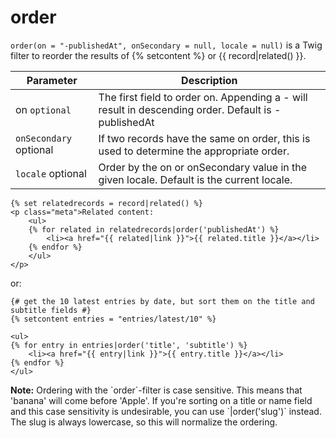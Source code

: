 # order

`order(on = "-publishedAt", onSecondary = null, locale = null)` is a Twig filter to reorder the results of {% setcontent
%} or {{ record|related() }}.

|Parameter    |Description
|---|---
|on `optional`    |The first field to order on. Appending a - will result in descending order. Default is -publishedAt
|`onSecondary` optional    |If two records have the same on order, this is used to determine the appropriate order.
|`locale` optional    |Order by the on or onSecondary value in the given locale. Default is the current locale.

```twig
{% set relatedrecords = record|related() %}
<p class="meta">Related content:
    <ul>
    {% for related in relatedrecords|order('publishedAt') %}
        <li><a href="{{ related|link }}">{{ related.title }}</a></li>
    {% endfor %}
    </ul>
</p>
```

or:

```twig
{# get the 10 latest entries by date, but sort them on the title and subtitle fields #}
{% setcontent entries = "entries/latest/10" %}

<ul>
{% for entry in entries|order('title', 'subtitle') %}
    <li><a href="{{ entry|link }}">{{ entry.title }}</a></li>
{% endfor %}
</ul>
```

<p class="note"><strong>Note:</strong> Ordering with the `order`-filter is case sensitive. This means that 'banana' will 
come before 'Apple'. If you're sorting on a title or name field and this case sensitivity is undesirable, you can use 
`|order('slug')` instead. The slug is always lowercase, so this will normalize the ordering.</p>
